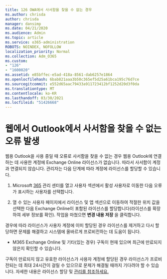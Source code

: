```yaml
---
title: 126 OWA에서 사서함을 찾을 수 없는 경우
ms.author: chrisda
author: chrisda
manager: dansimp
ms.date: 04/21/2020
ms.audience: Admin
ms.topic: article
ms.service: o365-administration
ROBOTS: NOINDEX, NOFOLLOW
localization_priority: Normal
ms.collection: Adm_O365
ms.custom:
- "126"
- "1600020"
ms.assetid: e85bffec-e5ad-418a-8561-dab6257e1864
ms.openlocfilehash: 6bab821aaa3b50c365ef5d25a61bca195c76d7ce
ms.sourcegitcommit: e552d65aac79433a911723412bf1252d20d3f0da
ms.translationtype: MT
ms.contentlocale: ko-KR
ms.lasthandoff: 03/30/2021
ms.locfileid: "51426668"
---
```

# <a name="getting-a-mailbox-not-found-error-in-outlook-on-the-web"></a>웹에서 Outlook에서 사서함을 찾을 수 없는 오류 발생

웹용 Outlook을 사용 중일 때  오류로 사서함을 찾을 수 없는 경우 웹용 Outlook에 연결하는 데 사용한 계정에 Exchange Online 라이선스가 없습니다. 따라서 사서함이 계정과 연결되지 않습니다. 관리자는 다음 단계에 따라 계정에 라이선스를 할당할 수 있습니다.

1. Microsoft [365](https://portal.office.com/adminportal/home#/homepage) 관리 센터를  열고 사용자  섹션에서 활성 사용자로 이동한 다음 오류가 표시하는 사용자를 선택합니다.

2. 열 수 있는 사용자 페이지에서 라이선스  및 앱 섹션으로 이동하여 적절한 위치 값을 선택한 다음 Exchange Online이 포함된 라이선스를 할당합니다(라이선스를 확장하여 세부 정보를 확인).  작업을 마쳤으면 **변경 내용 저장** 을 클릭합니다.

경우에 따라 라이선스가 사용자 계정에 이미 할당된 경우 라이선스를 제거하고 다시 할당하면 문제를 해결하고 시스템에 올바르게 프로비전하는 데 도움이 됩니다. 

- M365 Exchange Online 및 기타(있는 경우) 구독이 현재 있으며 최근에 만료되지 않은지 확인할 수 있습니다.

구독이 만료되지 않고 유효한 라이선스가 사용자 계정에 할당된 경우 라이선스가 프로비전되는 데 최대 24시간이 걸릴 수 있으므로 문제가 해결될 때까지 기다려야 할 수 있습니다. 자세한 내용은 라이선스 할당 및 [관리를 참조하세요.](https://docs.microsoft.com/deployoffice/overview-licensing-activation-microsoft-365-apps#assign-and-manage-licenses)